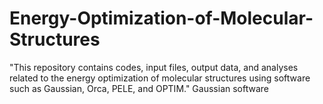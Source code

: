 # Energy-Optimization-of-Molecular-Structures
"This repository contains codes, input files, output data, and analyses related to the energy optimization of molecular structures using software such as Gaussian, Orca, PELE, and OPTIM."
Gaussian software
